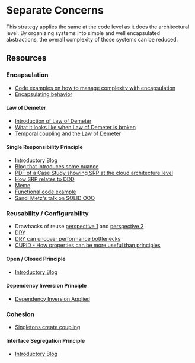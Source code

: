 # Separate Concerns

This strategy applies the same at the code level as it does the architectural level. By organizing systems into simple and well encapsulated abstractions, the overall complexity of those systems can be reduced.

## Resources

### Encapsulation

- [Code examples on how to manage complexity with encapsulation](https://8thlight.com/blog/kevin-buchanan/2014/11/04/mistaking-encapsulation-for-abstraction.html)
- [Encapsulating behavior](https://github.com/97-things/97-things-every-programmer-should-know/tree/master/en/thing_32)

#### Law of Demeter

- [Introduction of Law of Demeter](https://dzone.com/articles/the-genius-of-the-law-of-demeter)
- [What it looks like when Law of Demeter is broken](https://www.youtube.com/watch?v=IU29HF6ZEJ4)
- [Temporal coupling and the Law of Demeter](https://practicingruby.com/articles/temporal-coupling-and-the-law-of-demeter)

#### Single Responsibility Principle

- [Introductory Blog](https://blog.cleancoder.com/uncle-bob/2014/05/08/SingleReponsibilityPrinciple.html)
- [Blog that introduces some nuance](https://qualitycoding.org/single-responsibility-principle/)
- [PDF of a Case Study showing SRP at the cloud architecture level](https://azure.microsoft.com/mediahandler/files/resourcefiles/e56cf87f-eb90-49bb-b40c-5c4247b7fa7c/Cloud-SOLID-The-single-responsibility-principle.pdf)
- [How SRP relates to DDD](https://dzone.com/articles/the-most-important-rule-in-software)
- [Meme](https://1.bp.blogspot.com/-UsdrVVdzhEk/UG21yvzLCHI/AAAAAAAAHd8/GsPSmsfGMP0/s320/Single+Responsibility+Principle.jpeg)
- [Functional code example](https://spin.atomicobject.com/2017/01/09/functions-single-responsibility-principle/)
- [Sandi Metz's talk on SOLID OOO](https://vimeo.com/12350535)

### Reusability / Configurability

- Drawbacks of reuse [perspective 1](https://github.com/97-things/97-things-every-programmer-should-know/tree/master/en/thing_07) and [perspective 2](http://www.bennorthrop.com/Essays/2018/the-reality-of-reuse.php)
- [DRY](https://github.com/97-things/97-things-every-programmer-should-know/tree/master/en/thing_30)
- [DRY can uncover performance bottlenecks](https://github.com/97-things/97-things-every-programmer-should-know/tree/master/en/thing_91)
- [CUPID - How properties can be more useful than principles](https://dannorth.net/2022/02/10/cupid-for-joyful-coding/)

#### Open / Closed Principle

- [Introductory Blog](https://blog.cleancoder.com/uncle-bob/2014/05/12/TheOpenClosedPrinciple.html)

#### Dependency Inversion Principle

- [Dependency Inversion Applied](https://www.martinfowler.com/articles/dipInTheWild.html)

### Cohesion

- [Singletons create coupling](https://github.com/97-things/97-things-every-programmer-should-know/tree/master/en/thing_73)

#### Interface Segregation Principle

- [Introductory Blog](https://reflectoring.io/interface-segregation-principle/)
